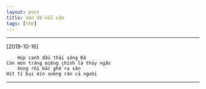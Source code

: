 ```yaml
---
layout: post
title: Vấn đề nổi cộm
tags: [thơ]
---
```


---
[2019-10-16]
~~~
    Húp canh dầu thải sông Đà
Còn món tráng miệng chính là thủy ngân
    Xong rồi bắc ghế ra sân
Hít tí bụi mín sướng rân cả người
~~~
----